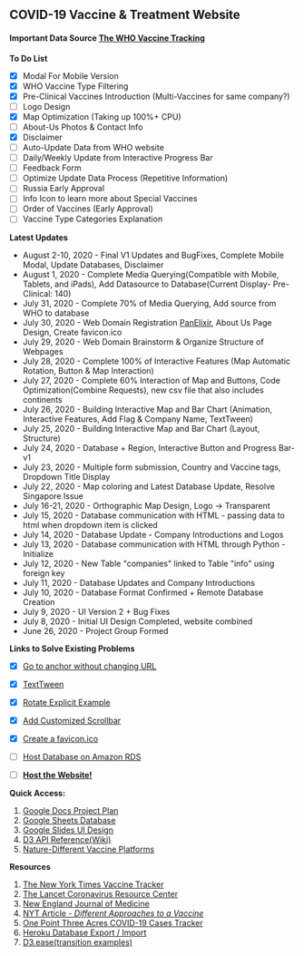 ## COVID-19 Vaccine & Treatment Website

#### Important Data Source [The WHO Vaccine Tracking](https://www.who.int/publications/m/item/draft-landscape-of-covid-19-candidate-vaccines)

**To Do List**
* [X] Modal For Mobile Version
* [X] WHO Vaccine Type Filtering
* [X] Pre-Clinical Vaccines Introduction (Multi-Vaccines for same company?)
* [ ] Logo Design
* [X] Map Optimization (Taking up 100%+ CPU)
* [ ] About-Us Photos & Contact Info
* [X] Disclaimer
* [ ] Auto-Update Data from WHO website
* [ ] Daily/Weekly Update from Interactive Progress Bar
* [ ] Feedback Form
* [ ] Optimize Update Data Process (Repetitive Information)
* [ ] Russia Early Approval
* [ ] Info Icon to learn more about Special Vaccines
* [ ] Order of Vaccines (Early Approval)
* [ ] Vaccine Type Categories Explanation

**Latest Updates**
+ August 2-10, 2020 - Final V1 Updates and BugFixes, Complete Mobile Modal, Update Databases, Disclaimer
+ August 1, 2020 - Complete Media Querying(Compatible with Mobile, Tablets, and iPads), Add Datasource to Database(Current Display- Pre-Clinical: 140)
+ July 31, 2020 - Complete 70% of Media Querying, Add source from WHO to database
+ July 30, 2020 - Web Domain Registration [PanElixir](https://www.panelixir.com), About Us Page Design, Create favicon.ico
+ July 29, 2020 - Web Domain Brainstorm & Organize Structure of Webpages
+ July 28, 2020 - Complete 100% of Interactive Features (Map Automatic Rotation, Button & Map Interaction)
+ July 27, 2020 - Complete 60% Interaction of Map and Buttons, Code Optimization(Combine Requests), new csv file that also includes continents
+ July 26, 2020 - Building Interactive Map and Bar Chart (Animation, Interactive Features, Add Flag & Company Name, TextTween)
+ July 25, 2020 - Building Interactive Map and Bar Chart (Layout, Structure)
+ July 24, 2020 - Database + Region, Interactive Button and Progress Bar-v1
+ July 23, 2020 - Multiple form submission, Country and Vaccine tags, Dropdown Title Display
+ July 22, 2020 - Map coloring and Latest Database Update, Resolve Singapore Issue
+ July 16-21, 2020 - Orthographic Map Design, Logo → Transparent
+ July 15, 2020 - Database communication with HTML - passing data to html when dropdown item is clicked
+ July 14, 2020 - Database Update - Company Introductions and Logos
+ July 13, 2020 - Database communication with HTML through Python - Initialize
+ July 12, 2020 - New Table "companies" linked to Table "info" using foreign key
+ July 11, 2020 - Database Updates and Company Introductions
+ July 10, 2020 - Database Format Confirmed + Remote Database Creation
+ July 9, 2020 - UI Version 2 + Bug Fixes
+ July 8, 2020 - Initial UI Design Completed, website combined
+ June 26, 2020 - Project Group Formed

**Links to Solve Existing Problems**
* [X] [Go to anchor without changing URL](https://stackoverflow.com/questions/15223006/scroll-with-anchor-without-in-url)
* [X] [TextTween](https://observablehq.com/@d3/transition-texttween)
* [X] [Rotate Explicit Example](https://observablehq.com/@d3/world-tour)
* [X] [Add Customized Scrollbar](https://www.w3schools.com/howto/tryit.asp?filename=tryhow_css_custom_scrollbar)
* [X] [Create a favicon.ico](https://stackoverflow.com/questions/4888377/how-to-add-a-browser-tab-icon-favicon-for-a-website)
* [ ] [Host Database on Amazon RDS](https://aws.amazon.com/getting-started/tutorials/create-connect-postgresql-db/)
* [ ] [**Host the Website!**](https://docs.github.com/en/github/working-with-github-pages/managing-a-custom-domain-for-your-github-pages-site#configuring-a-subdomain)


**Quick Access:**
1. [Google Docs Project Plan](https://docs.google.com/document/d/1deIU2SzWKDxPKVcOjmgND0dqXN83Fx7WdhrB9ZfNttE/edit?usp=sharing)
2. [Google Sheets Database](https://docs.google.com/spreadsheets/d/1uizkQFCIkAH1fuDuj_N01xJogvwoTmTiQziaBz1Xtvs/edit#gid=0)
3. [Google Slides UI Design](https://docs.google.com/presentation/d/1ibjxRnj7LZTH4G1Zy0rOL-0un8sc1Ab3FwR-Z1zx1uU/edit#slide=id.p)
4. [D3 API Reference(Wiki)](https://github.com/d3/d3/blob/master/API.md)
5. [Nature-Different Vaccine Platforms](https://www.nature.com/articles/s41563-020-0746-0)

**Resources**
1. [The New York Times Vaccine Tracker](https://www.nytimes.com/interactive/2020/science/coronavirus-vaccine-tracker.html)
2. [The Lancet Coronavirus Resource Center](https://www.thelancet.com/coronavirus?dgcid=kr_pop-up_tlcoronavirus20)
3. [New England Journal of Medicine](https://www.nejm.org/)
4. [NYT Article - *Different Approaches to a Vaccine*](https://www.nytimes.com/interactive/2020/05/20/science/coronavirus-vaccine-development.html?action=click&module=RelatedLinks&pgtype=Article)
5. [One Point Three Acres COVID-19 Cases Tracker](https://coronavirus.1point3acres.com/en)
6. [Heroku Database Export / Import](https://devcenter.heroku.com/articles/heroku-postgres-import-export)
7. [D3.ease(transition examples)](https://observablehq.com/@d3/easing-animations)